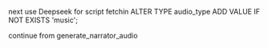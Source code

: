 
next use Deepseek for script fetchin ALTER TYPE audio_type ADD VALUE IF NOT EXISTS 'music';

continue from generate_narrator_audio